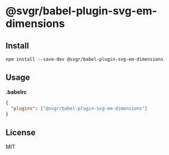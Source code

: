 # @svgr/babel-plugin-svg-em-dimensions

## Install

```
npm install --save-dev @svgr/babel-plugin-svg-em-dimensions
```

## Usage

**.babelrc**

```json
{
  "plugins": ["@svgr/babel-plugin-svg-em-dimensions"]
}
```

## License

MIT
